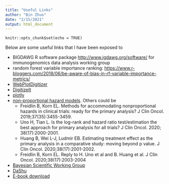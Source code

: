 ```yaml
---
title: "Useful Links"
author: "Bin Zhuo"
date: "2/15/2021"
output: html_document
---
```


```{r setup, include=FALSE}
knitr::opts_chunk$set(echo = TRUE)
```

Below are some useful links that I have been exposed to 

  + BIGDAWG R software package http://www.igdawg.org/software/ for
  immunogenomics data analysis working group
  + random forest variable importance ranking: https://www.r-bloggers.com/2018/06/be-aware-of-bias-in-rf-variable-importance-metrics/
  + [WebPlotDigitizer](https://automeris.io/WebPlotDigitizer/)
  + [DigitizeIt](https://www.digitizeit.de/) 
  + [plotly](https://plotly-r.com/index.html)
  + [non-proportional hazard models](https://onlinelibrary.wiley.com/doi/10.1002/pst.2091). Others could be 
    + Freidlin B, Korn EL. Methods for accommodating nonproportional hazards in clinical trials: ready for the primary analysis? J Clin Oncol.
2019;37(35):3455-3459.
    + Uno H, Tian L. Is the log-rank and hazard ratio test/estimation the best approach for primary analysis for all trials? J Clin Oncol. 2020;
38(17):2000-2001.
    + Huang B, Wei L-J, Ludmir EB. Estimating treatment effect as the primary analysis in a comparative study: moving beyond p value. J Clin Oncol. 2020;38(17):2001-2002.
    + Freidlin B, Korn EL. Reply to H. Uno et al and B. Huang et al. J Clin Oncol. 2020;38(17):2003-2004
  + [Bayesian Scientific Working Group](http://www.bayesianscientific.org)
  + [DaShu](https://dahshu.wildapricot.org/)
  + [E-book download](https://www.taylorfrancis.com/search?subject=SCBS6207)


